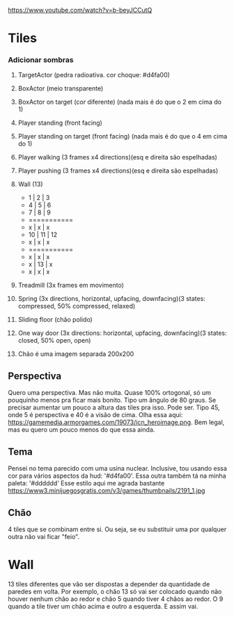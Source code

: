 https://www.youtube.com/watch?v=b-beyJCCutQ

# Tiles

### Adicionar sombras

1. TargetActor (pedra radioativa. cor choque: #d4fa00)
2. BoxActor (meio transparente)
3. BoxActor on target (cor diferente) (nada mais é do que o 2 em cima do 1)
4. Player standing (front facing)
5. Player standing on target (front facing) (nada mais é do que o 4 em cima do 1)
6. Player walking (3 frames x4 directions)(esq e direita são espelhadas)
7. Player pushing (3 frames x4 directions)(esq e direita são espelhadas)
9. Wall (13)
    - 1 | 2 | 3
    - 4 | 5 | 6
    - 7 | 8 | 9
    - ===========
    - x  | x  | x
    - 10 | 11 | 12
    - x  | x  | x
    - ===========
    - x | x  | x
    - x | 13 | x
    - x | x  | x
10. Treadmill (3x frames em movimento)
11. Spring (3x directions, horizontal, upfacing, downfacing)(3 states: compressed, 50% compressed, relaxed)
12. Sliding floor (chão polido)
13. One way door (3x directions: horizontal, upfacing, downfacing)(3 states: closed, 50% open, open)


1. Chão é uma imagem separada 200x200

## Perspectiva

Quero uma perspectiva. Mas não muita. Quase 100% ortogonal, só um pouquinho menos pra ficar mais bonito. Tipo um ângulo
de 80 graus. Se precisar aumentar um pouco a altura das tiles pra isso. Pode ser. Tipo 45, onde 5 é perspectiva e 40 é a
visão de cima.
Olha essa aqui: https://gamemedia.armorgames.com/19073/icn_heroimage.png. Bem legal, mas eu quero um pouco menos do que
essa ainda.

## Tema

Pensei no tema parecido com uma usina nuclear.
Inclusive, tou usando essa cor para vários aspectos da hud: '#d4fa00'. Essa outra também tá na minha paleta: '#dddddd'
Esse estilo aqui me agrada bastante
https://www3.minijuegosgratis.com/v3/games/thumbnails/2191_1.jpg

## Chão

4 tiles que se combinam entre si. Ou seja, se eu substituir uma por qualquer outra não vai ficar "feio".

# Wall

13 tiles diferentes que vão ser dispostas a depender da quantidade de paredes em volta. Por exemplo, o chão 13 só vai
ser colocado quando não houver nenhum chão ao redor e chão 5 quando tiver 4 chãos ao redor. O 9 quando a tile tiver um
chão acima e outro a esquerda. E assim vai.

